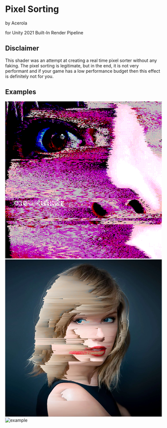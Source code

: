 # Pixel Sorting

by Acerola

for Unity 2021 Built-In Render Pipeline

## Disclaimer

This shader was an attempt at creating a real time pixel sorter without any faking. The pixel sorting is legitimate, but in the end, it is not very performant and if your game has a low performance budget then this effect is definitely not for you.

## Examples

![example](./Examples/example1.gif)
![example](./Examples/example2.png)
![example](./Examples/example3.gif)